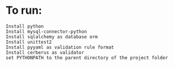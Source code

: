 # To run:
    Install python
    Install mysql-connector-python
    Install sqlalchemy as database orm
    Install unittest2
    Install pyyaml as validation rule format
    Install cerberus as validator
    set PYTHONPATH to the parent directory of the project folder